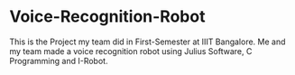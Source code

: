 # Voice-Recognition-Robot
This is the Project my team did in First-Semester at IIIT Bangalore. Me and my team made a voice recognition robot using Julius Software, C Programming and I-Robot.
